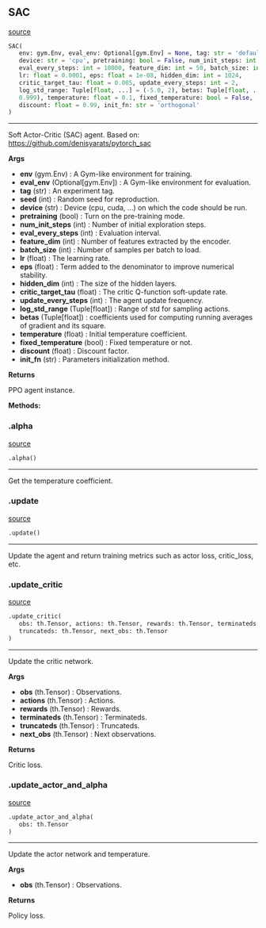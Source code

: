 #


## SAC
[source](https://github.com/RLE-Foundation/rllte/blob/main/rllte/agent/legacy/sac.py/#L41)
```python 
SAC(
   env: gym.Env, eval_env: Optional[gym.Env] = None, tag: str = 'default', seed: int = 1,
   device: str = 'cpu', pretraining: bool = False, num_init_steps: int = 2000,
   eval_every_steps: int = 10000, feature_dim: int = 50, batch_size: int = 1024,
   lr: float = 0.0001, eps: float = 1e-08, hidden_dim: int = 1024,
   critic_target_tau: float = 0.005, update_every_steps: int = 2,
   log_std_range: Tuple[float, ...] = (-5.0, 2), betas: Tuple[float, ...] = (0.9,
   0.999), temperature: float = 0.1, fixed_temperature: bool = False,
   discount: float = 0.99, init_fn: str = 'orthogonal'
)
```


---
Soft Actor-Critic (SAC) agent.
Based on: https://github.com/denisyarats/pytorch_sac


**Args**

* **env** (gym.Env) : A Gym-like environment for training.
* **eval_env** (Optional[gym.Env]) : A Gym-like environment for evaluation.
* **tag** (str) : An experiment tag.
* **seed** (int) : Random seed for reproduction.
* **device** (str) : Device (cpu, cuda, ...) on which the code should be run.
* **pretraining** (bool) : Turn on the pre-training mode.
* **num_init_steps** (int) : Number of initial exploration steps.
* **eval_every_steps** (int) : Evaluation interval.
* **feature_dim** (int) : Number of features extracted by the encoder.
* **batch_size** (int) : Number of samples per batch to load.
* **lr** (float) : The learning rate.
* **eps** (float) : Term added to the denominator to improve numerical stability.
* **hidden_dim** (int) : The size of the hidden layers.
* **critic_target_tau** (float) : The critic Q-function soft-update rate.
* **update_every_steps** (int) : The agent update frequency.
* **log_std_range** (Tuple[float]) : Range of std for sampling actions.
* **betas** (Tuple[float]) : coefficients used for computing running averages of gradient and its square.
* **temperature** (float) : Initial temperature coefficient.
* **fixed_temperature** (bool) : Fixed temperature or not.
* **discount** (float) : Discount factor.
* **init_fn** (str) : Parameters initialization method.



**Returns**

PPO agent instance.


**Methods:**


### .alpha
[source](https://github.com/RLE-Foundation/rllte/blob/main/rllte/agent/legacy/sac.py/#L162)
```python
.alpha()
```

---
Get the temperature coefficient.

### .update
[source](https://github.com/RLE-Foundation/rllte/blob/main/rllte/agent/legacy/sac.py/#L166)
```python
.update()
```

---
Update the agent and return training metrics such as actor loss, critic_loss, etc.

### .update_critic
[source](https://github.com/RLE-Foundation/rllte/blob/main/rllte/agent/legacy/sac.py/#L212)
```python
.update_critic(
   obs: th.Tensor, actions: th.Tensor, rewards: th.Tensor, terminateds: th.Tensor,
   truncateds: th.Tensor, next_obs: th.Tensor
)
```

---
Update the critic network.


**Args**

* **obs** (th.Tensor) : Observations.
* **actions** (th.Tensor) : Actions.
* **rewards** (th.Tensor) : Rewards.
* **terminateds** (th.Tensor) : Terminateds.
* **truncateds** (th.Tensor) : Truncateds.
* **next_obs** (th.Tensor) : Next observations.


**Returns**

Critic loss.

### .update_actor_and_alpha
[source](https://github.com/RLE-Foundation/rllte/blob/main/rllte/agent/legacy/sac.py/#L261)
```python
.update_actor_and_alpha(
   obs: th.Tensor
)
```

---
Update the actor network and temperature.


**Args**

* **obs** (th.Tensor) : Observations.


**Returns**

Policy loss.
